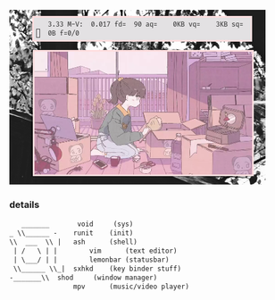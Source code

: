 ![img](untitled.png)

### details ###
	   _______       void     (sys)
	_ \\______ -	runit    (init)
	\\  ___  \\ |	ash      (shell)
	 | /   \ | |		vim      (text editor)
	 | \___/ | |		lemonbar (statusbar)
	 \\______ \\_|	sxhkd    (key binder stuff)
	-_______\\	shod     (window manager)
       				mpv      (music/video player)
